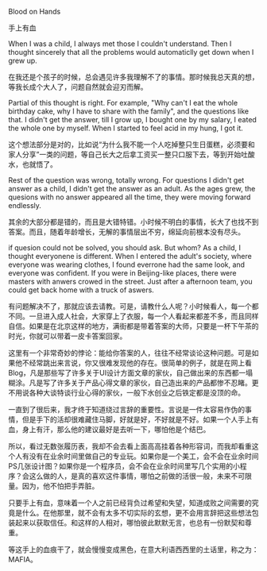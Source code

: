 Blood on Hands

手上有血

When I was a child, I always met those I couldn't understand. Then I thought sincerely that all the problems would automaticlly get down  when I grew up.

在我还是个孩子的时候，总会遇见许多我理解不了的事情。那时候我总天真的想，等我长成个大人了，问题自然就会迎刃而解。

Partial of this thought is right. For example, "Why can't I eat the whole birthday cake, why I have to share with the family", and the questions like that. I didn't get the answer, till I grow up, I bought one by my salary, I eated the whole one by myself. When I started to feel acid in my hung, I got it. 

这个想法部分是对的，比如说“为什么我不能一个人吃掉整只生日蛋糕，必须要和家人分享”一类的问题，等自己长大之后拿工资买一整只口服下去，等到开始吐酸水，也就悟了。

Rest of the question was wrong, totally wrong. For questions  I didn't get answer as a child, I didn't get the answer as an adult. As the ages grew, the quesions with no answer appeared all the time, they were moving forward endlessly.

其余的大部分都是错的，而且是大错特错。小时候不明白的事情，长大了也找不到答案。而且，随着年龄增长，无解的事情层出不穷，绵延向前根本没有尽头。

if quesion could not be solved, you should ask. But whom? As a child, I thought everyonene is different. When I entered the adult's society, where everyone was wearing clothes, I found everrone had the same look, and everyone was confident. If you were in Beijing-like places, there were masters with anwers crowed in the street. Just after a afternoon team, you could get back home with a truck of aswers.

有问题解决不了，那就应该去请教。可是，请教什么人呢？小时候看人，每一个都不同。一旦进入成人社会，大家穿上了衣服，每一个人看起来都差不多，而且同样自信。如果是在北京这样的地方，满街都是带着答案的大师，只要是一杯下午茶的时光，你就可以带着一皮卡答案回家。



这里有一个非常奇妙的悖论：能给你答案的人，往往不经常谈论这种问题。可是如果他不经常跳出来言说，你又很难发现他的存在。很简单的例子，就是在网上看Blog，凡是那些写了许多关于UI设计方面文章的家伙，自己做出来的东西都一塌糊涂。凡是写了许多关于产品心得文章的家伙，自己造出来的产品都惨不忍睹。更不用说各种大谈特谈行业心得的家伙，一般下水创业之后铁定都是没顶的命。

一直到了很后来，我才终于知道绕过言辞的重要性。言说是一件太容易作伪的事情，但是手下的活却很难藏住马脚，好就是好，不好就是不好。如果一个人手上有血，身上有汗，那么他的建议最好是去听一下，哪怕他是个结巴。

所以，看过无数张履历表，我却不会去看上面高高挂着各种形容词，而我却看重这个人有没有在业余时间里做自己的专业玩。如果你是一个美工，会不会在业余时间PS几张设计图？如果你是一个程序员，会不会在业余时间里写几个实用的小程序？会这么做的人，是真的喜欢这件事情，哪怕之前做的活很一般，未来不可限量。因为，他不怕把手弄脏。

只要手上有血，意味着一个人之前已经背负过希望和失望，知道成败之间需要的究竟是什么。在他那里，就不会有太多不切实际的玄想，更不会用言辞把这些想法包装起来以获取信任。和这样的人相对，哪怕彼此默默无言，也总有一份默契和尊重。

等这手上的血痕干了，就会慢慢变成黑色，在意大利语西西里的土话里，称之为：MAFIA。